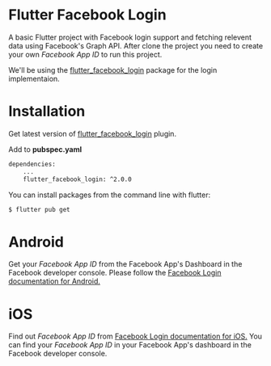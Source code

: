 # Flutter Facebook Login

A basic Flutter project with Facebook login support and fetching relevent data using Facebook's Graph API.
After clone the project you need to create your own *Facebook App ID* to run this project.

We'll be using the [flutter_facebook_login](https://pub.dev/packages/flutter_facebook_login) package for the login implementaion.

Installation
=

Get latest version of [flutter_facebook_login](https://pub.dev/packages/flutter_facebook_login) plugin.

Add to **pubspec.yaml**

```sh
dependencies:
    ...
    flutter_facebook_login: ^2.0.0
```

You can install packages from the command line with flutter:

```sh
$ flutter pub get
```

Android
=
Get your *Facebook App ID* from the Facebook App's Dashboard in the Facebook developer console.
Please follow the [Facebook Login documentation for Android.](https://developers.facebook.com/docs/facebook-login/android)


iOS
=
Find out *Facebook App ID* from [Facebook Login documentation for iOS.](https://developers.facebook.com/docs/facebook-login/ios) You can find your *Facebook App ID* in your Facebook App's dashboard in the Facebook developer console.